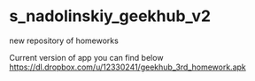 s_nadolinskiy_geekhub_v2
========================

new repository of homeworks

Current version of app you can find below
https://dl.dropbox.com/u/12330241/geekhub_3rd_homework.apk
